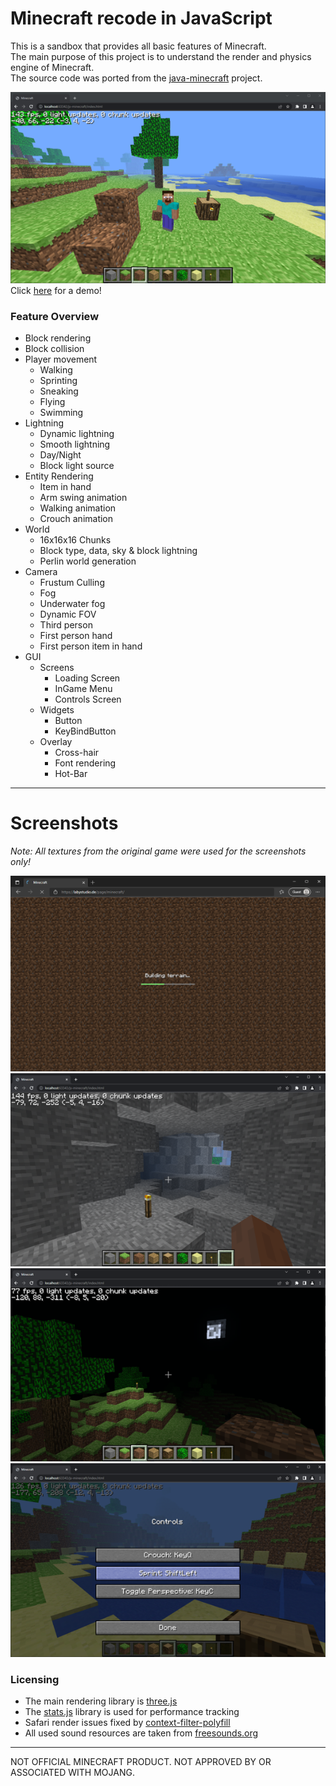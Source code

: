 # Minecraft recode in JavaScript

This is a sandbox that provides all basic features of Minecraft.<br>
The main purpose of this project is to understand the render and physics engine of Minecraft.<br>
The source code was ported from the [java-minecraft](https://github.com/LabyStudio/java-minecraft) project.

![Ingame](.github/assets/ingame.png)<br>
Click [here](https://labystudio.github.io/js-minecraft/) for a demo!

### Feature Overview
- Block rendering
- Block collision
- Player movement
    - Walking
    - Sprinting
    - Sneaking
    - Flying
    - Swimming
- Lightning 
    - Dynamic lightning
    - Smooth lightning
    - Day/Night
    - Block light source
- Entity Rendering
    - Item in hand
    - Arm swing animation
    - Walking animation
    - Crouch animation
- World
    - 16x16x16 Chunks
    - Block type, data, sky & block lightning
    - Perlin world generation
- Camera
    - Frustum Culling
    - Fog
    - Underwater fog
    - Dynamic FOV
    - Third person
    - First person hand
    - First person item in hand
- GUI
    - Screens
        - Loading Screen
        - InGame Menu
        - Controls Screen
    - Widgets
        - Button
        - KeyBindButton
    - Overlay
        - Cross-hair
        - Font rendering
        - Hot-Bar
<hr>

# Screenshots
_Note: All textures from the original game were used for the screenshots only!_

![Loading Screen](.github/assets/loading_screen.png)
![Lightning](.github/assets/lightning.png)
![Night](.github/assets/night.png)
![Controls](.github/assets/controls.png)

### Licensing
- The main rendering library is [three.js](https://github.com/mrdoob/three.js/)
- The [stats.js](https://github.com/mrdoob/stats.js/) library is used for performance tracking
- Safari render issues fixed by [context-filter-polyfill](https://github.com/davidenke/context-filter-polyfill)
- All used sound resources are taken from [freesounds.org](https://freesound.org/people/C418/downloaded_sounds/?page=8#sound)

<hr>

NOT OFFICIAL MINECRAFT PRODUCT. NOT APPROVED BY OR ASSOCIATED WITH MOJANG.